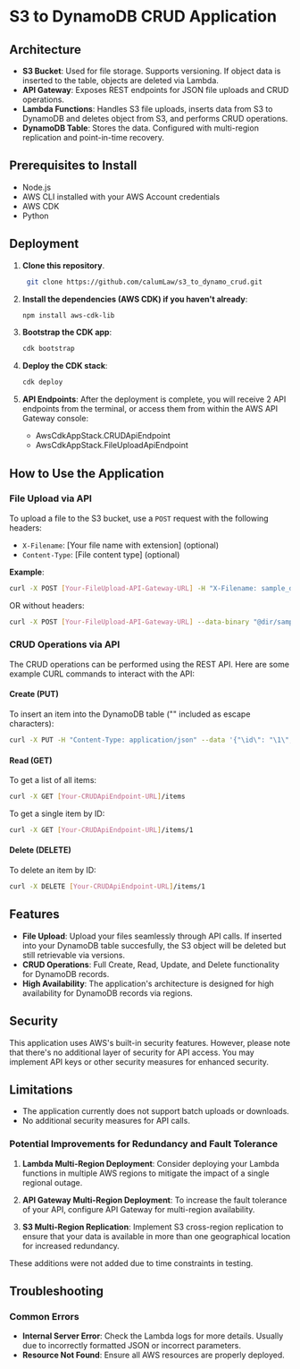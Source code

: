 # S3 to DynamoDB CRUD Application

## Architecture

- **S3 Bucket**: Used for file storage. Supports versioning. If object data is inserted to the table, objects are deleted via Lambda.
- **API Gateway**: Exposes REST endpoints for JSON file uploads and CRUD operations.
- **Lambda Functions**: Handles S3 file uploads, inserts data from S3 to DynamoDB and deletes object from S3, and performs CRUD operations.
- **DynamoDB Table**: Stores the data. Configured with multi-region replication and point-in-time recovery.

## Prerequisites to Install

- Node.js
- AWS CLI installed with your AWS Account credentials
- AWS CDK 
- Python

## Deployment

1. **Clone this repository**.
   ```bash
    git clone https://github.com/calumLaw/s3_to_dynamo_crud.git
    ```
3. **Install the dependencies (AWS CDK) if you haven't already**:
    ```bash
    npm install aws-cdk-lib
    ```
4. **Bootstrap the CDK app**:
    ```bash
    cdk bootstrap
    ```
5. **Deploy the CDK stack**:
    ```bash
    cdk deploy
    ```

6. **API Endpoints**: After the deployment is complete, you will receive 2 API endpoints from the terminal, or access them from within the AWS API Gateway console:
    - AwsCdkAppStack.CRUDApiEndpoint
    - AwsCdkAppStack.FileUploadApiEndpoint

## How to Use the Application

### File Upload via API

To upload a file to the S3 bucket, use a `POST` request with the following headers:

- `X-Filename`: [Your file name with extension] (optional)
- `Content-Type`: [File content type] (optional)

**Example**:
```bash
curl -X POST [Your-FileUpload-API-Gateway-URL] -H "X-Filename: sample_data.json" --data-binary "@path/to/sample_data.json"
```
OR without headers:
```bash
curl -X POST [Your-FileUpload-API-Gateway-URL] --data-binary "@dir/sample_data.json"
```

### CRUD Operations via API

The CRUD operations can be performed using the REST API. Here are some example CURL commands to interact with the API:

#### Create (PUT)

To insert an item into the DynamoDB table ("\" included as escape characters):

```bash
curl -X PUT -H "Content-Type: application/json" --data '{"\id\": "\1\", "\name\": "\Apple\"}' [Your-CRUDApiEndpoint-URL]/items
```

#### Read (GET)

To get a list of all items:

```bash
curl -X GET [Your-CRUDApiEndpoint-URL]/items
```

To get a single item by ID:

```bash
curl -X GET [Your-CRUDApiEndpoint-URL]/items/1
```

#### Delete (DELETE)

To delete an item by ID:

```bash
curl -X DELETE [Your-CRUDApiEndpoint-URL]/items/1
```


## Features

- **File Upload**: Upload your files seamlessly through API calls. If inserted into your DynamoDB table succesfully, the S3 object will be deleted but still retrievable via versions. 
- **CRUD Operations**: Full Create, Read, Update, and Delete functionality for DynamoDB records.
- **High Availability**: The application's architecture is designed for high availability for DynamoDB records via regions.
  
## Security

This application uses AWS's built-in security features. However, please note that there's no additional layer of security for API access. You may implement API keys or other security measures for enhanced security.

## Limitations

- The application currently does not support batch uploads or downloads.
- No additional security measures for API calls.

### Potential Improvements for Redundancy and Fault Tolerance

1. **Lambda Multi-Region Deployment**: Consider deploying your Lambda functions in multiple AWS regions to mitigate the impact of a single regional outage.

2. **API Gateway Multi-Region Deployment**: To increase the fault tolerance of your API, configure API Gateway for multi-region availability.

3. **S3 Multi-Region Replication**: Implement S3 cross-region replication to ensure that your data is available in more than one geographical location for increased redundancy.

These additions were not added due to time constraints in testing.

## Troubleshooting

### Common Errors

- **Internal Server Error**: Check the Lambda logs for more details. Usually due to incorrectly formatted JSON or incorrect parameters.
- **Resource Not Found**: Ensure all AWS resources are properly deployed.

